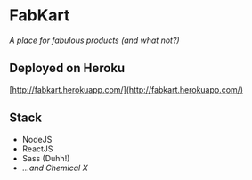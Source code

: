 # FabKart
_A place for fabulous products (and what not?)_

## Deployed on Heroku
[http://fabkart.herokuapp.com/](http://fabkart.herokuapp.com/)

## Stack
- NodeJS
- ReactJS
- Sass (Duhh!)
- _...and Chemical X_

